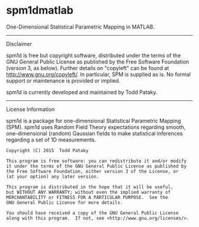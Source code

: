 # spm1dmatlab
One-Dimensional Statistical Parametric Mapping in MATLAB.


________________________________________________________________________

Disclaimer

spm1d is free but copyright software, distributed under the terms of the GNU General Public License as published by the Free Software Foundation (version 3, as below). Further details on "copyleft" can be found at http://www.gnu.org/copyleft/. In particular, SPM is supplied as is. No formal support or maintenance is provided or implied.

spm1d is currently developed and maintained by Todd Pataky.


 
________________________________________________________________________

License Information

spm1d is a package for one-dimensional Statistical Parametric Mapping (SPM). spm1d uses Random Field Theory expectations regarding smooth, one-dimensional (random) Gaussian fields to make statistical inferences regarding a set of 1D measurements.

    Copyright (C) 2015  Todd Pataky

    This program is free software: you can redistribute it and/or modify
    it under the terms of the GNU General Public License as published by
    the Free Software Foundation, either version 3 of the License, or
    (at your option) any later version.

    This program is distributed in the hope that it will be useful,
    but WITHOUT ANY WARRANTY; without even the implied warranty of
    MERCHANTABILITY or FITNESS FOR A PARTICULAR PURPOSE.  See the
    GNU General Public License for more details.

    You should have received a copy of the GNU General Public License
    along with this program.  If not, see <http://www.gnu.org/licenses/>.
